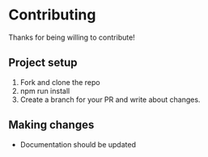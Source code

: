 # Contributing

Thanks for being willing to contribute!

## Project setup

1. Fork and clone the repo
2. npm run install
3. Create a branch for your PR and write about changes.

## Making changes

- Documentation should be updated
